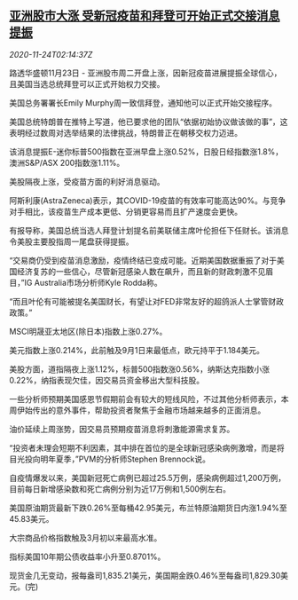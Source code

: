 <!--1606184595000-->
[亚洲股市大涨 受新冠疫苗和拜登可开始正式交接消息提振](https://cn.reuters.com/article/asia-financial-markets-1123-mon-idCNKBS28407C)
------

<div><i>2020-11-24T02:14:37Z</i></div><p>路透华盛顿11月23日 - 亚洲股市周二开盘上涨，因新冠疫苗进展提振全球信心，且美国当选总统拜登可以正式开始权力交接。</p><p>美国总务署署长Emily Murphy周一致信拜登，通知他可以正式开始交接程序。</p><p>美国总统特朗普在推特上写道，他已要求他的团队“依据初始协议做该做的事”，这表明经过数周对选举结果的法律挑战，特朗普正在朝移交权力迈进。</p><p>该消息提振E-迷你标普500指数在亚洲早盘上涨0.52%，日股日经指数涨1.8%，澳洲S&amp;P/ASX 200指数涨1.11%。</p><p>美股隔夜上涨，受疫苗方面的利好消息驱动。</p><p>阿斯利康(AstraZeneca)表示，其COVID-19疫苗的有效率可能高达90%。与竞争对手相比，该疫苗生产成本更低、分销更容易而且扩产速度会更快。</p><p>有报导称，美国总统当选人拜登计划提名前美联储主席叶伦担任下任财长。该消息令美股主要股指周一尾盘获得提振。</p><p>“交易商仍受到疫苗消息激励，疫情终结已变成可能。近期美国数据重振了对于美国经济复苏的一些信心，尽管新冠感染人数在飙升，而且新的财政刺激不见眉目，”IG Australia市场分析师Kyle Rodda称。</p><p>“而且叶伦有可能被提名美国财长，有望让对FED非常友好的超鸽派人士掌管财政政策。”</p><p>MSCI明晟亚太地区(除日本)指数上涨0.27%。</p><p>美元指数上涨0.214%，此前触及9月1日来最低点，欧元持平于1.184美元。</p><p>美股方面，道指隔夜上涨1.12%，标普500指数涨0.56%，纳斯达克指数小涨0.22%，纳指表现欠佳，因交易员资金移出大型科技股。</p><p>一些分析师预期美国感恩节假期前会有较大的短线风险，不过其他分析师表示，本周伊始传出的意外事件，帮助投资者聚焦于金融市场越来越多的正面消息。</p><p>油价延续上周涨势，因交易员预期疫苗消息将刺激能源需求复苏。</p><p>“投资者未理会短期不利因素，其中排在首位的是全球新冠感染病例激增，而是将目光投向明年夏季，”PVM的分析师Stephen Brennock说。</p><p>自疫情爆发以来，美国新冠死亡病例已超过25.5万例，感染病例超过1,200万例，目前每日新增感染数和死亡病例分别为近17万例和1,500例左右。</p><p>美国原油期货最新下跌0.26%至每桶42.95美元，布兰特原油期货日内涨1.94%至45.83美元。</p><p>大宗商品价格指数触及3月初以来最高水准。</p><p>指标美国10年期公债收益率小升至0.8701%。</p><p>现货金几无变动，报每盎司1,835.21美元，美国期金跌0.46%至每盎司1,829.30美元。(完)</p>
